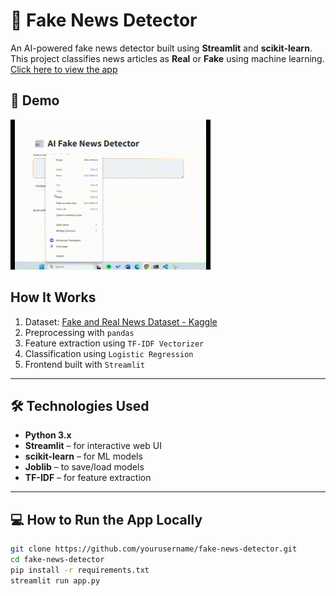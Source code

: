 # 🧠 Fake News Detector

An AI-powered fake news detector built using **Streamlit** and **scikit-learn**. This project classifies news articles as **Real** or **Fake** using machine learning.
[Click here to view the app](http://localhost:8501/)


## 🎥 Demo
![Fake News Detector GIF](https://github.com/meramp11mmf/fake-news-detectorr/raw/main/fake%20news.gif)

##  How It Works

1. Dataset: [Fake and Real News Dataset - Kaggle](https://www.kaggle.com/datasets/clmentbisaillon/fake-and-real-news-dataset)
2. Preprocessing with `pandas`
3. Feature extraction using `TF-IDF Vectorizer`
4. Classification using `Logistic Regression`
5. Frontend built with `Streamlit`

---

## 🛠 Technologies Used

- **Python 3.x**
- **Streamlit** – for interactive web UI
- **scikit-learn** – for ML models
- **Joblib** – to save/load models
- **TF-IDF** – for feature extraction

---

## 💻 How to Run the App Locally

```bash
git clone https://github.com/yourusername/fake-news-detector.git
cd fake-news-detector
pip install -r requirements.txt
streamlit run app.py
